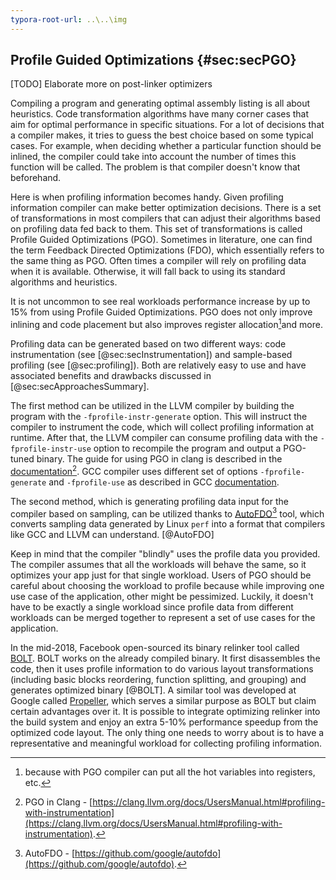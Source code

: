```yaml
---
typora-root-url: ..\..\img
---
```


## Profile Guided Optimizations {#sec:secPGO}	

[TODO] Elaborate more on post-linker optimizers

Compiling a program and generating optimal assembly listing is all about heuristics. Code transformation algorithms have many corner cases that aim for optimal performance in specific situations. For a lot of decisions that a compiler makes, it tries to guess the best choice based on some typical cases. For example, when deciding whether a particular function should be inlined, the compiler could take into account the number of times this function will be called. The problem is that compiler doesn't know that beforehand.

Here is when profiling information becomes handy. Given profiling information compiler can make better optimization decisions. There is a set of transformations in most compilers that can adjust their algorithms based on profiling data fed back to them. This set of transformations is called Profile Guided Optimizations (PGO). Sometimes in literature, one can find the term Feedback Directed Optimizations (FDO), which essentially refers to the same thing as PGO. Often times a compiler will rely on profiling data when it is available. Otherwise, it will fall back to using its standard algorithms and heuristics. 

It is not uncommon to see real workloads performance increase by up to 15% from using Profile Guided Optimizations. PGO does not only improve inlining and code placement but also improves register allocation[^6]and more. 

Profiling data can be generated based on two different ways: code instrumentation (see [@sec:secInstrumentation]) and sample-based profiling (see [@sec:profiling]). Both are relatively easy to use and have associated benefits and drawbacks discussed in [@sec:secApproachesSummary].

The first method can be utilized in the LLVM compiler by building the program with the `-fprofile-instr-generate` option. This will instruct the compiler to instrument the code, which will collect profiling information at runtime. After that, the LLVM compiler can consume profiling data with the `-fprofile-instr-use` option to recompile the program and output a PGO-tuned binary. The guide for using PGO in clang is described in the [documentation](https://clang.llvm.org/docs/UsersManual.html#profiling-with-instrumentation)[^7]. GCC compiler uses different set of options `-fprofile-generate` and `-fprofile-use` as described in GCC [documentation](https://gcc.gnu.org/onlinedocs/gcc/Optimize-Options.html#Optimize-Options).

The second method, which is generating profiling data input for the compiler based on sampling, can be utilized thanks to [AutoFDO](https://github.com/google/autofdo)[^8] tool, which converts sampling data generated by Linux `perf` into a format that compilers like GCC and LLVM can understand. [@AutoFDO]

Keep in mind that the compiler "blindly" uses the profile data you provided. The compiler assumes that all the workloads will behave the same, so it optimizes your app just for that single workload. Users of PGO should be careful about choosing the workload to profile because while improving one use case of the application, other might be pessimized. Luckily, it doesn't have to be exactly a single workload since profile data from different workloads can be merged together to represent a set of use cases for the application.

In the mid-2018, Facebook open-sourced its binary relinker tool called [BOLT](https://code.fb.com/data-infrastructure/accelerate-large-scale-applications-with-bolt/). BOLT works on the already compiled binary. It first disassembles the code, then it uses profile information to do various layout transformations (including basic blocks reordering, function splitting, and grouping) and generates optimized binary [@BOLT]. A similar tool was developed at Google called [Propeller](https://github.com/google/llvm-propeller/blob/plo-dev/Propeller_RFC.pdf), which serves a similar purpose as BOLT but claim certain advantages over it. It is possible to integrate optimizing relinker into the build system and enjoy an extra 5-10% performance speedup from the optimized code layout. The only thing one needs to worry about is to have a representative and meaningful workload for collecting profiling information. 

[^6]: because with PGO compiler can put all the hot variables into registers, etc.
[^7]: PGO in Clang - [https://clang.llvm.org/docs/UsersManual.html#profiling-with-instrumentation](https://clang.llvm.org/docs/UsersManual.html#profiling-with-instrumentation).
[^8]: AutoFDO - [https://github.com/google/autofdo](https://github.com/google/autofdo).
